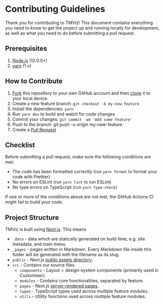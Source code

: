 # Contributing Guidelines

Thank you for contributing to TMViz! This document contains everything you need to know to get the project up and running locally for development, as well as what you need to do before submitting a pull request.

## Prerequisites

1. [Node.js](https://nodejs.org/en/) (12.0.0+)
2. [yarn](https://classic.yarnpkg.com/en/) (1.x)

## How to Contribute

1. [Fork](https://help.github.com/articles/fork-a-repo/) this repository to your own GitHub account and then [clone](https://help.github.com/articles/cloning-a-repository/) it to your local device.
2. Create a new feature branch: `git checkout -b my-new-feature`
3. Install the dependencies: `yarn`
4. Run `yarn dev` to build and watch for code changes
5. Commit your changes: `git commit -am 'Add some feature'`
6. Push to the branch: git push -u origin my-new-feature
7. Create a [Pull Request](https://help.github.com/articles/creating-a-pull-request)

## Checklist

Before submitting a pull request, make sure the following conditions are met:

- The code has been formatted correctly (run `yarn format` to format your code with Prettier)
- No errors on ESLint (run `yarn lint` to run ESLint)
- No type errors on TypeScript (run `yarn type-check`)

If one or more of the conditions above are not met, the GitHub Actions CI might fail to build your code.

## Project Structure

TMViz is built using [Next.js](https://nextjs.org/). This means

- `_data` - data which are statically generated on build time, e.g. site metadata, and main menu.
- `_pages` - pages written in Markdown. Every Markdown file inside this folder will be generated with the filename as its slug.
- `public` - Next.js [public assets directory](https://nextjs.org/docs/basic-features/static-file-serving).
- `src` - Contains our source files.
  - `components` - Layout + design-system components (primarily used in Customiser).
  - `modules` - Contains core functionalities, separated by feature.
  - `pages` - Next.js [server-rendered pages](https://nextjs.org/docs/basic-features/pages).
  - `types` - TypeScript types used across multiple feature modules.
  - `utils` - Utility functions used across multiple feature modules.
